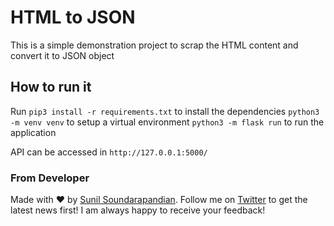 # HTML to JSON
This is a simple demonstration project to scrap the HTML content and convert it to JSON object

## How to run it

Run 
`pip3 install -r requirements.txt` to install the dependencies
`python3 -m venv venv` to setup a virtual environment
`python3 -m flask run` to run the application

API can be accessed in `http://127.0.0.1:5000/`

### From Developer
Made with :heart: by [Sunil Soundarapandian](https://sdesigns.co.in/). Follow me on [Twitter](https://twitter.com/sunil_designer) to get the latest news first!
I am always happy to receive your feedback!
